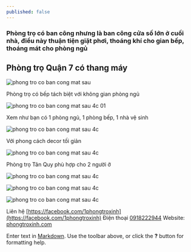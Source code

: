 ```yaml
---
published: false
---
```

### Phòng trọ có ban công nhưng là ban công cửa số lớn ở cuối nhà, điều này thuận tiện giặt phơi, thoáng khí cho gian bếp, thoáng mát cho phòng ngủ

## Phòng trọ Quận 7 có thang máy

![phong tro co ban cong mat sau]({{site.baseurl}}/_posts/phong-tro-co-ban-cong-mat-sau-4c-01.jpg)

Phòng trọ có bếp tách biệt với không gian phòng ngủ

![phong tro co ban cong mat sau 4c 01]({{site.baseurl}}/_posts/phong-tro-co-ban-cong-mat-sau-4c-02.jpg)

Xem như bạn có 1 phòng ngủ, 1 phòng bếp, 1 nhà vệ sinh

![phong tro co ban cong mat sau 4c]({{site.baseurl}}/_posts/phong-tro-co-ban-cong-mat-sau-4c-03.jpg)

Với phong cách decor tối giản

![phong tro co ban cong mat sau 4c]({{site.baseurl}}/_posts/phong-tro-co-ban-cong-mat-sau-4c-04.jpg)

Phòng trọ Tân Quy phù hợp cho 2 người ở

![phong tro co ban cong mat sau 4c]({{site.baseurl}}/_posts/phong-tro-co-ban-cong-mat-sau-4c-05.jpg)

![phong tro co ban cong mat sau 4c]({{site.baseurl}}/_posts/phong-tro-co-ban-cong-mat-sau-4c-06.jpg)

![phong tro co ban cong mat sau 4c]({{site.baseurl}}/_posts/phong-tro-co-ban-cong-mat-sau-4c-07.jpg)

Liên hệ [https://facebook.com/1phongtroxinh](https://facebook.com/1phongtroxinh)
Điện thoại [0918222944](tel:0918222944)
Website: [phongtroxinh.com](https://phongtroxinh.com "phongtroxinh.com")


Enter text in [Markdown](http://daringfireball.net/projects/markdown/). Use the toolbar above, or click the **?** button for formatting help.

